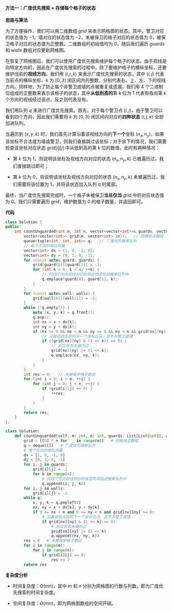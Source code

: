 #### 方法一：广度优先搜索 + 存储每个格子的状态

**思路与算法**

为了方便操作，我们可以用二维数组 $\textit{grid}$ 来表示网格图的状态。其中，警卫对应的状态值为 $-1$，墙对应的状态值为 $-2$，未被保卫的格子对应的状态值为 $0$，被保卫格子对应的状态值为正整数。二维数组的初始值均为 $0$，随后我们遍历 $\textit{guards}$ 和 $\textit{walls}$ 数组对应更新网格图。

在恢复了网格图后，我们可以使用广度优先搜索维护每个格子的状态。由于视线是向特定方向的，因此在广度优先搜索的过程中，除了要维护格子的横纵坐标，还要维护当前的**视线方向**。我们用 $(i, j, k)$ 来表示广度优先搜索的状态，其中 $(i, j)$ 代表当前点的横纵坐标，$k$ 为 $[0, 3]$ 闭区间内的整数，分别代表右、上、左、下的视线方向。同样地，为了防止每个非警卫或墙的点被重复或遗漏，我们用 $4$ 个二进制位组成的正整数来表示该格子的状态，其中**从低到高的**第 $k$ 位为 $1$ 代表有指向第 $k$ 个方向的视线经过该点，反之则代表没有。

我们用队列 $q$ 来进行广度优先搜索。首先，对于每个警卫点 $(i, j)$，由于警卫可以看到四个方向，因此我们需要将 $k$ 为 $[0, 3]$ 闭区间内对应的**四种状态** $(i, j, k)$ 全部加进队列。

当遍历到 $(x, y, k)$ 时，我们首先计算沿着该视线方向的**下一个**坐标 $(n_x, n_y)$，如果该坐标不合法或为墙或警卫，则我们直接跳过该坐标；对于余下的情况，我们需要检查该坐标对应状态 $\textit{grid}[i][j]$ 中从低到高的第 $k$ 位的数值。此时有两种情况：

- 第 $k$ 位为 $1$，则说明该坐标及视线方向对应的状态 $(n_x, n_y, k)$ 已被遍历过，我们直接跳过即可；

- 第 $k$ 位为 $0$，则说明该坐标及视线方向对应的状态 $(n_x, n_y, k)$ 未被遍历过，我们需要将该位置为 $1$，并将该状态加入队列 $q$ 的尾部。

最终，当广度优先搜索完成时，一个格子未被保卫**当且仅当** $\textit{grid}$ 中的对应状态值为 $0$。我们只需要遍历 $\textit{grid}$，维护数值为 $0$ 的格子数量，并返回即可。


**代码**

```C++ [sol1-C++]
class Solution {
public:
    int countUnguarded(int m, int n, vector<vector<int>>& guards, vector<vector<int>>& walls) {
        vector<vector<int>> grid(m, vector<int> (n));   // 网格状态数组
        queue<tuple<int, int, int>> q;   // 广度优先搜索队列
        // 每个方向的单位向量
        vector<int> dx = {1, 0, -1, 0};
        vector<int> dy = {0, 1, 0, -1};
        for (const auto& guard: guards) {
            grid[guard[0]][guard[1]] = -1;
            for (int k = 0; k < 4; ++k) {
                // 将四个方向视线对应的状态均添加进搜索队列中
                q.emplace(guard[0], guard[1], k);
            }
        }
        for (const auto& wall: walls) {
            grid[wall[0]][wall[1]] = -2;
        }
        while (!q.empty()) {
            auto [x, y, k] = q.front();
            q.pop();
            int nx = x + dx[k];
            int ny = y + dy[k];
            if (nx >= 0 && nx < m && ny >= 0 && ny < n && grid[nx][ny] >= 0) {
                // 沿着视线方向的下一个坐标合法，且不为警卫或墙
                if ((grid[nx][ny] & (1 << k)) == 0) {
                    // 对应状态未遍历过
                    grid[nx][ny] |= (1 << k);
                    q.emplace(nx, ny, k);
                }
            }
        }
        int res = 0;   // 未被保护格子数目
        for (int i = 0; i < m; ++i) {
            for (int j = 0; j < n; ++j) {
                if (grid[i][j] == 0) {
                    ++res;
                }
            }
        }
        return res;
    }
};
```


```Python [sol1-Python3]
class Solution:
    def countUnguarded(self, m: int, n: int, guards: List[List[int]], walls: List[List[int]]) -> int:
        grid = [[0] * n for  _ in range(m)]   # 网格状态数组
        q = deque([])   # 广度优先搜索队列
        # 每个方向的单位向量
        dx = [1, 0, -1, 0]
        dy = [0, 1, 0, -1]
        for i, j in guards:
            grid[i][j] = -1
            for k in range(4):
                # 将四个方向视线对应的状态均添加进搜索队列中
                q.append((i, j, k))
        for i, j in walls:
            grid[i][j] = -2
        while q:
            x, y, k = q.popleft()
            nx, ny = x + dx[k], y + dy[k]
            if 0 <= nx < m and 0 <= ny < n and grid[nx][ny] >= 0:
                # 沿着视线方向的下一个坐标合法，且不为警卫或墙
                if grid[nx][ny] & (1 << k) == 0:
                    # 对应状态未遍历过
                    grid[nx][ny] |= (1 << k)
                    q.append((nx, ny, k))
        res = 0   # 未被保护格子数目
        for i in range(m):
            for j in range(n):
                if grid[i][j] == 0:
                    res += 1
        return res
```


**复杂度分析**

- 时间复杂度：$O(mn)$，其中 $m$ 和 $n$ 分别为网格图的行数与列数。即为广度优先搜索的时间复杂度。

- 空间复杂度：$O(mn)$，即为网格图数组的空间开销。